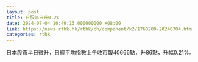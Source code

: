 ```yaml
---
layout: post
title: 日股半日升0.2%
date: 2024-07-04 10:49:13.000000000 +08:00
link: https://news.rthk.hk/rthk/ch/component/k2/1760200-20240704.htm
categories: rthk
---
```


日本股市半日微升，日經平均指數上午收市報40666點，升86點，升幅0.21%。
